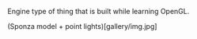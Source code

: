 Engine type of thing that is built while learning OpenGL.

(Sponza model + point lights)[gallery/img.jpg]